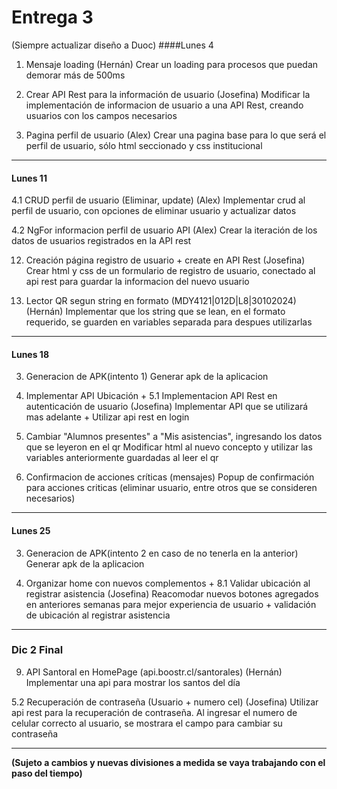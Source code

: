 # Entrega 3

(Siempre actualizar diseño a Duoc)
####Lunes 4
1. Mensaje loading (Hernán)
  Crear un loading para procesos que puedan demorar más de 500ms

5. Crear API Rest para la información de usuario (Josefina)
  Modificar la implementación de informacion de usuario a una API Rest, creando usuarios con los campos necesarios

4. Pagina perfil de usuario (Alex)
   Crear una pagina base para lo que será el perfil de usuario, sólo html seccionado y css institucional

___

#### Lunes 11
4.1 CRUD perfil de usuario (Eliminar, update) (Alex)
  Implementar crud al perfil de usuario, con opciones de eliminar usuario y actualizar datos
  
4.2 NgFor informacion perfil de usuario API (Alex)
  Crear la iteración de los datos de usuarios registrados en la API rest
  
12. Creación página registro de usuario + create en API Rest (Josefina)
  Crear html y css de un formulario de registro de usuario, conectado al api rest para guardar la informacion del nuevo usuario
  
10. Lector QR segun string en formato (MDY4121|012D|L8|30102024) (Hernán)
  Implementar que los string que se lean, en el formato requerido, se guarden en variables separada para despues utilizarlas

___

#### Lunes 18
3. Generacion de APK(intento 1)
  Generar apk de la aplicacion
  
8. Implementar API Ubicación +  5.1 Implementacion API Rest en autenticación de usuario (Josefina)
  Implementar API que se utilizará mas adelante + Utilizar api rest en login

7. Cambiar "Alumnos presentes" a "Mis asistencias", ingresando los datos que se leyeron en el qr
  Modificar html al nuevo concepto y utilizar las variables anteriormente guardadas al leer el qr

2. Confirmacion de acciones críticas (mensajes)
   Popup de confirmación para acciones criticas (eliminar usuario, entre otros que se consideren necesarios)

___

#### Lunes 25
3. Generacion de APK(intento 2 en caso de no tenerla en la anterior)
  Generar apk de la aplicacion
  
6. Organizar home con nuevos complementos + 8.1 Validar ubicación al registrar asistencia (Josefina)
  Reacomodar nuevos botones agregados en anteriores semanas para mejor experiencia de usuario + validación de ubicación al registrar asistencia

___

### Dic 2 Final
9. API Santoral en HomePage (api.boostr.cl/santorales) (Hernán)
  Implementar una api para mostrar los santos del día

 
5.2 Recuperación de contraseña (Usuario + numero cel) (Josefina)
  Utilizar api rest para la recuperación de contraseña. Al ingresar el numero de celular correcto al usuario, se mostrara el campo para cambiar su contraseña

___

**(Sujeto a cambios y nuevas divisiones a medida se vaya trabajando con el paso del tiempo)**

